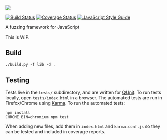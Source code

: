 ![](http://people.mozilla.com/~cdiehl/img/octo.png)

[![Build Status](https://api.travis-ci.org/MozillaSecurity/octo.svg?branch=master)](https://travis-ci.org/MozillaSecurity/octo) [![Coverage Status](https://coveralls.io/repos/github/MozillaSecurity/octo/badge.svg?branch=master)](https://coveralls.io/github/MozillaSecurity/octo?branch=master) [![JavaScript Style Guide](https://img.shields.io/badge/code_style-standard-brightgreen.svg)](https://standardjs.com)

A fuzzing framework for JavaScript

This is WIP.


## Build

    ./build.py -f lib -d .


## Testing

Tests live in the `tests/` subdirectory, and are written for [QUnit](https://qunitjs.com/).
To run tests locally, open `tests/index.html` in a browser.
The automated tests are run in Firefox/Chrome using [Karma](https://karma-runner.github.io/).
To run the automated tests:

    npm install
    CHROME_BIN=chromium npm test

When adding new files, add them in `index.html` and `karma.conf.js` so they can be tested and included in coverage reports.
